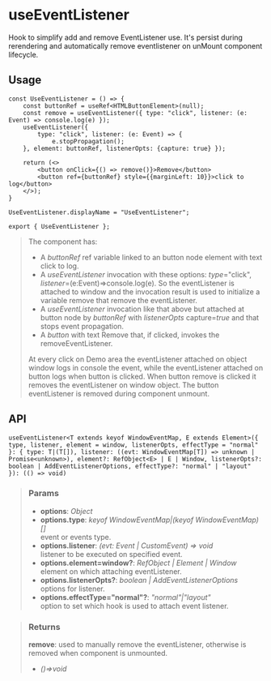 # useEventListener
Hook to simplify add and remove EventListener use. It's persist during rerendering and automatically remove eventlistener on unMount component lifecycle.

## Usage

```tsx
const UseEventListener = () => {
	const buttonRef = useRef<HTMLButtonElement>(null);
	const remove = useEventListener({ type: "click", listener: (e: Event) => console.log(e) });
	useEventListener({
		type: "click", listener: (e: Event) => {
			e.stopPropagation();
	}, element: buttonRef, listenerOpts: {capture: true} });

	return (<>
		<button onClick={() => remove()}>Remove</button>
		<button ref={buttonRef} style={{marginLeft: 10}}>click to log</button>
	</>);
}

UseEventListener.displayName = "UseEventListener";

export { UseEventListener };
```

> The component has:
> - A _buttonRef_ ref variable linked to an button node element with text click to log.
> - A _useEventListener_ invocation with these options: _type_="click", _listener_=(e:Event)=>console.log(e). So the eventListener is attached to window and the invocation result is used to initialize a variable remove that remove the eventListener.
> - A _useEventListener_ invocation like that above but attached at button node by _buttonRef_ with _listenerOpts_ capture=_true_ and that stops event propagation.
> - A _button_ with text Remove that, if clicked, invokes the removeEventListener.
> 
> At every click on Demo area the eventListener attached on object window logs in console the event, while the eventListener attached on button logs when button is clicked. When button remove is clicked it removes the eventListener on window object. The button eventListener is removed during component unmount.


## API

```tsx
useEventListener<T extends keyof WindowEventMap, E extends Element>({ type, listener, element = window, listenerOpts, effectType = "normal" }: { type: T|(T[]), listener: ((evt: WindowEventMap[T]) => unknown | Promise<unknown>), element?: RefObject<E> | E | Window, listenerOpts?: boolean | AddEventListenerOptions, effectType?: "normal" | "layout" }): (() => void)
```

> ### Params
>
> - __options__: _Object_
> - __options.type__: _keyof WindowEventMap|(keyof WindowEventMap)[]_  
event or events type.
> - __options.listener__: _(evt: Event | CustomEvent) => void_  
listener to be executed on specified event.
> - __options.element=window?__: _RefObject<Element> | Element | Window_  
element on which attaching eventListener.
> - __options.listenerOpts?__: _boolean | AddEventListenerOptions_  
options for listener.
> - __options.effectType="normal"?__: _"normal"|"layout"_  
option to set which hook is used to attach event listener.
>

> ### Returns
>
> __remove__: used to manually remove the eventListener, otherwise is removed when component is unmounted.
> - _()=>void_  
>